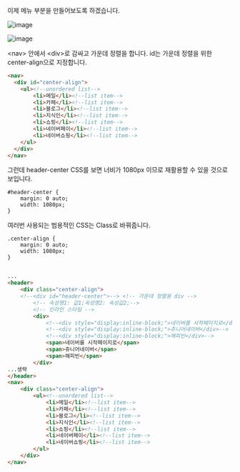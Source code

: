 
이제 메뉴 부분을 만들어보도록 하겠습니다.

![image](https://user-images.githubusercontent.com/79847020/177178813-51bd7f9d-750e-455c-8188-96226263d55f.png)

![image](https://user-images.githubusercontent.com/79847020/177179470-d8eb9977-6015-4158-a663-601a0cfe6df2.png)

\<nav\> 안에서 \<div\>로 감싸고 가운데 정렬을 합니다. id는 가운데 정렬을 위한 center-align으로 지정합니다.

```HTML
<nav>
  <div id="center-align">
    <ul><!--unordered list-->
        <li>메일</li><!--list item-->
        <li>카페</li><!--list item-->
        <li>블로그</li><!--list item-->
        <li>지식인</li><!--list item-->
        <li>쇼핑</li><!--list item-->
        <li>네이버페이</li><!--list item-->
        <li>네이버쇼핑</li><!--list item-->
    </ul>
  </div>
</nav>
```

그런데 header-center CSS를 보면 너비가 1080px 이므로 재활용할 수 있을 것으로 보입니다.

```
#header-center {
    margin: 0 auto;
    width: 1080px;
}
```

여러번 사용되는 범용적인 CSS는 Class로 바꿔줍니다.

```
.center-align {
    margin: 0 auto;
    width: 1080px;
}
```

```HTML

...
<header>
    <div class="center-align">
    <!--<div id="header-center">--> <!-- 가운데 정렬용 div -->
        <!-- 속성명1: 값1;속성명2: 속성값2;-->
        <!-- 인라인 스타일 -->
        <div>
            <!--<div style="display:inline-block;">네이버를 시작페이지로</div>-->
            <!--<div style="display:inline-block;">쥬니어네이버</div>-->
            <!--<div style="display:inline-block;">해피빈</div>-->
            <span>네이버를 시작페이지로</span>
            <span>쥬니어네이버</span>
            <span>해피빈</span>
        </div>
...생략
</header>
<nav>
    <div class="center-align">
        <ul><!--unordered list-->
            <li>메일</li><!--list item-->
            <li>카페</li><!--list item-->
            <li>블로그</li><!--list item-->
            <li>지식인</li><!--list item-->
            <li>쇼핑</li><!--list item-->
            <li>네이버페이</li><!--list item-->
            <li>네이버쇼핑</li><!--list item-->
        </ul>
    </div>
</nav>
```











